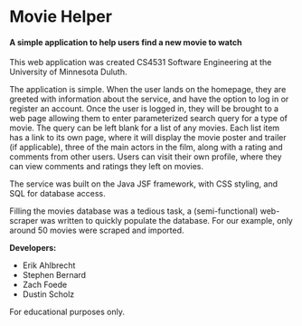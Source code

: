 # Movie Helper
#### **A simple application to help users find a new movie to watch**
This web application was created CS4531 Software Engineering at the University
of Minnesota Duluth.

The application is simple. When the user lands on the homepage, they are greeted
with information about the service, and have the option to log in or register an
account. Once the user is logged in, they will be brought to a web page allowing
them to enter parameterized search query for a type of movie. The query can be
left blank for a list of any movies. Each list item has a link to its own page,
where it will display the movie poster and trailer (if applicable), three of the
main actors in the film, along with a rating and comments from other users.
Users can visit their own profile, where they can view comments and ratings they
left on movies.

The service was built on the Java JSF framework, with CSS styling, and
SQL for database access.

Filling the movies database was a tedious task, a (semi-functional) web-scraper
was written to quickly populate the database. For our example, only around 50
movies were scraped and imported.

**Developers:**

* Erik Ahlbrecht
* Stephen Bernard
* Zach Foede
* Dustin Scholz

For educational purposes only.
